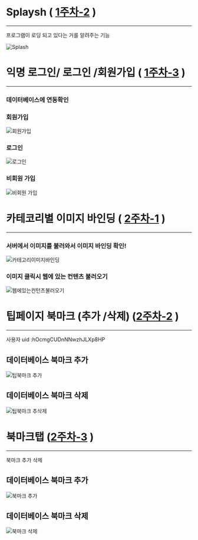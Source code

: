  
#
# Splaysh ( [1주차-2](https://github.com/younghyeok-k/Communityapp/blob/main/Review/week1-2.md) )
------------------------------------------
프로그램이 로딩 되고 있다는 거를 알려주는 기능

![Splash](https://user-images.githubusercontent.com/97229292/159738046-af87f5cb-38f3-4fa0-9b72-6c3ca9d1548e.gif)




# 익명 로그인/ 로그인 /회원가입  ( [1주차-3](https://github.com/younghyeok-k/Communityapp/blob/main/Review/week1-3.md) )
-----------------------------------------
### 데이터베이스에 연동확인
### 회원가입 
![회원가입](https://user-images.githubusercontent.com/97229292/159738076-e7e1e19e-40e5-489c-87d6-663001378118.gif)


### 로그인 

![로그인](https://user-images.githubusercontent.com/97229292/159738102-54ff4e76-4bd4-453b-8fcb-8e135e71a5f0.gif)


### 비회원 가입


![비회원 가입](https://user-images.githubusercontent.com/97229292/159738122-81782adc-35c0-467a-842f-8ed6284e3ddd.gif)


     
    
# 카테코리별 이미지 바인딩 ( [2주차-1](https://github.com/younghyeok-k/Communityapp/blob/main/Review/week2-1.md) )
---------------------------------------

### 서버에서 이미지를 불러와서 이미지 바인딩 확인!

![카테고리이미지바인딩](https://user-images.githubusercontent.com/97229292/159738251-1480bcc7-3dec-4c87-85fc-f9561e5ee6dc.gif)


### 이미지 클릭시 웹에 있는 컨텐츠 불러오기

![웹에있는컨턴츠불러오기](https://user-images.githubusercontent.com/97229292/159738277-79d8e3e3-330c-4207-9365-ee26670ffacf.gif)



# 팁페이지 북마크 (추가 /삭제) ([2주차-2](https://github.com/younghyeok-k/Communityapp/blob/main/Review/week2-2.md) )
-----------------------------------------
사용자 uid :hOcmgCUDnNNwzhJLXp8HP
## 데이터베이스 북마크 추가 

![팁북마크 추가](https://user-images.githubusercontent.com/97229292/159738382-406fccb6-3e47-4b9f-b273-f215350e555a.gif)


## 데이터베이스 북마크 삭제

![팁북마크 추삭제](https://user-images.githubusercontent.com/97229292/159738394-b826ecc8-fe92-4616-9bdd-c991f119ef42.gif)


# 북마크탭  ([2주차-3](https://github.com/younghyeok-k/Communityapp/blob/main/Review/week2-3.md) )
----------------------------------------
북마크 추가 삭제 
## 데이터베이스 북마크 추가 
![북마크 추가](https://user-images.githubusercontent.com/97229292/159738415-1c5eeb89-dcaf-4fb4-b9a5-28b563fab5e2.gif)



## 데이터베이스 북마크 삭제

![북마크 삭제](https://user-images.githubusercontent.com/97229292/159738435-94ce0c09-fb1c-41d9-a9b7-a814cfce9ec8.gif)
